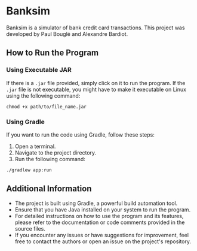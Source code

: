 # Banksim

Banksim is a simulator of bank credit card transactions. This project was developed by Paul Bouglé and Alexandre Bardiot.

## How to Run the Program

### Using Executable JAR

If there is a `.jar` file provided, simply click on it to run the program. If the `.jar` file is not executable, you might have to make it executable on Linux using the following command:

```
chmod +x path/to/file_name.jar
```

### Using Gradle

If you want to run the code using Gradle, follow these steps:

1. Open a terminal.
2. Navigate to the project directory.
3. Run the following command:

```bash
./gradlew app:run
```


## Additional Information

- The project is built using Gradle, a powerful build automation tool.
- Ensure that you have Java installed on your system to run the program.
- For detailed instructions on how to use the program and its features, please refer to the documentation or code comments provided in the source files.
- If you encounter any issues or have suggestions for improvement, feel free to contact the authors or open an issue on the project's repository.
